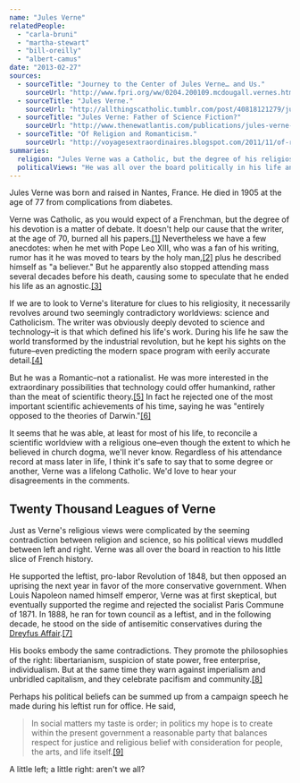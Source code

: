 ```yaml
---
name: "Jules Verne"
relatedPeople:
  - "carla-bruni"
  - "martha-stewart"
  - "bill-oreilly"
  - "albert-camus"
date: "2013-02-27"
sources:
  - sourceTitle: "Journey to the Center of Jules Verne… and Us."
    sourceUrl: "http://www.fpri.org/ww/0204.200109.mcdougall.vernes.html"
  - sourceTitle: "Jules Verne."
    sourceUrl: "http://allthingscatholic.tumblr.com/post/40818121279/jules-gabriel-verne-february-8-1828-march-24"
  - sourceTitle: "Jules Verne: Father of Science Fiction?"
    sourceUrl: "http://www.thenewatlantis.com/publications/jules-verne-father-of-science-fiction"
  - sourceTitle: "Of Religion and Romanticism."
    sourceUrl: "http://voyagesextraordinaires.blogspot.com/2011/11/of-religion-and-romanticism.html"
summaries:
  religion: "Jules Verne was a Catholic, but the degree of his religiosity is up for debate."
  politicalViews: "He was all over the board politically in his life and his writing."
---
```


Jules Verne was born and raised in Nantes, France. He died in 1905 at the age of 77 from complications from diabetes.

Verne was Catholic, as you would expect of a Frenchman, but the degree of his devotion is a matter of debate. It doesn't help our cause that the writer, at the age of 70, burned all his papers.<a class="source-citation" href="#http%3A%2F%2Fwww.fpri.org%2Fww%2F0204.200109.mcdougall.vernes.html" title="Watch on the West: Journey to the Center of Jules Verne… and Us.">[1]</a> Nevertheless we have a few anecdotes: when he met with Pope Leo XIII, who was a fan of his writing, rumor has it he was moved to tears by the holy man,<a class="source-citation" href="#http%3A%2F%2Fallthingscatholic.tumblr.com%2Fpost%2F40818121279%2Fjules-gabriel-verne-february-8-1828-march-24" title="Jules Verne.">[2]</a> plus he described himself as "a believer." But he apparently also stopped attending mass several decades before his death, causing some to speculate that he ended his life as an agnostic.<a class="source-citation" href="#http%3A%2F%2Fwww.thenewatlantis.com%2Fpublications%2Fjules-verne-father-of-science-fiction" title="Jules Verne: Father of Science Fiction?">[3]</a>

If we are to look to Verne's literature for clues to his religiosity, it necessarily revolves around two seemingly contradictory worldviews: science and Catholicism. The writer was obviously deeply devoted to science and technology–it is that which defined his life's work. During his life he saw the world transformed by the industrial revolution, but he kept his sights on the future–even predicting the modern space program with eerily accurate detail.<a class="source-citation" href="#http%3A%2F%2Fwww.fpri.org%2Fww%2F0204.200109.mcdougall.vernes.html" title="Watch on the West: Journey to the Center of Jules Verne… and Us.">[4]</a>

But he was a Romantic–not a rationalist. He was more interested in the extraordinary possibilities that technology could offer humankind, rather than the meat of scientific theory.<a class="source-citation" href="#http%3A%2F%2Fvoyagesextraordinaires.blogspot.com%2F2011%2F11%2Fof-religion-and-romanticism.html" title="Of Religion and Romanticism.">[5]</a> In fact he rejected one of the most important scientific achievements of his time, saying he was "entirely opposed to the theories of Darwin."<a class="source-citation" href="#http%3A%2F%2Fwww.thenewatlantis.com%2Fpublications%2Fjules-verne-father-of-science-fiction" title="Jules Verne: Father of Science Fiction?">[6]</a>

It seems that he was able, at least for most of his life, to reconcile a scientific worldview with a religious one–even though the extent to which he believed in church dogma, we'll never know. Regardless of his attendance record at mass later in life, I think it's safe to say that to some degree or another, Verne was a lifelong Catholic. We'd love to hear your disagreements in the comments.


## Twenty Thousand Leagues of Verne

Just as Verne's religious views were complicated by the seeming contradiction between religion and science, so his political views muddled between left and right. Verne was all over the board in reaction to his little slice of French history.

He supported the leftist, pro-labor Revolution of 1848, but then opposed an uprising the next year in favor of the more conservative government. When Louis Napoleon named himself emperor, Verne was at first skeptical, but eventually supported the regime and rejected the socialist Paris Commune of 1871. In 1888, he ran for town council as a leftist, and in the following decade, he stood on the side of antisemitic conservatives during the [Dreyfus Affair](http://en.wikipedia.org/wiki/Dreyfus_Affair).<a class="source-citation" href="#http%3A%2F%2Fwww.fpri.org%2Fww%2F0204.200109.mcdougall.vernes.html" title="Journey to the Center of Jules Verne… and Us.">[7]</a>

His books embody the same contradictions. They promote the philosophies of the right: libertarianism, suspicion of state power, free enterprise, individualism. But at the same time they warn against imperialism and unbridled capitalism, and they celebrate pacifism and community.<a class="source-citation" href="#http%3A%2F%2Fwww.fpri.org%2Fww%2F0204.200109.mcdougall.vernes.html" title="Journey to the Center of Jules Verne… and Us.">[8]</a>

Perhaps his political beliefs can be summed up from a campaign speech he made during his leftist run for office. He said,

>In social matters my taste is order; in politics my hope is to create within the present government a reasonable party that balances respect for justice and religious belief with consideration for people, the arts, and life itself.<a class="source-citation" href="#http%3A%2F%2Fwww.fpri.org%2Fww%2F0204.200109.mcdougall.vernes.html" title="Journey to the Center of Jules Verne… and Us.">[9]</a>

A little left; a little right: aren't we all?
